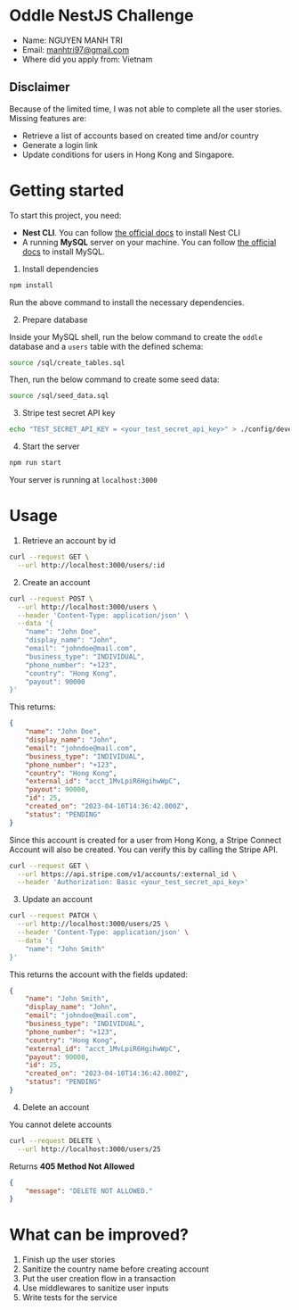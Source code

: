 # Oddle NestJS Challenge
- Name: NGUYEN MANH TRI
- Email: manhtri97@gmail.com
- Where did you apply from: Vietnam

## Disclaimer
Because of the limited time, I was not able to complete all the user stories. Missing features are:
- Retrieve a list of accounts based on created time and/or country
- Generate a login link
- Update conditions for users in Hong Kong and Singapore.

# Getting started
To start this project, you need:
- **Nest CLI**. You can follow [the official docs](https://docs.nestjs.com/cli/overview) to install Nest CLI
- A running **MySQL** server on your machine. You can follow [the official docs](https://dev.mysql.com/doc/refman/5.7/en/installing.html) to install MySQL.

1. Install dependencies
```bash
npm install
```
Run the above command to install the necessary dependencies.

2. Prepare database

Inside your MySQL shell, run the below command to create the `oddle` database and a `users` table with the defined schema:
```bash
source /sql/create_tables.sql
```
Then, run the below command to create some seed data:
```bash
source /sql/seed_data.sql
```

3. Stripe test secret API key
```bash
echo "TEST_SECRET_API_KEY = <your_test_secret_api_key>" > ./config/development.env
```

4. Start the server
```bash
npm run start
```
Your server is running at `localhost:3000`

# Usage
1. Retrieve an account by id
```bash
curl --request GET \
  --url http://localhost:3000/users/:id
```
2. Create an account
```bash
curl --request POST \
  --url http://localhost:3000/users \
  --header 'Content-Type: application/json' \
  --data '{
	"name": "John Doe",
	"display_name": "John",
	"email": "johndoe@mail.com",
	"business_type": "INDIVIDUAL",
	"phone_number": "+123",
	"country": "Hong Kong",
	"payout": 90000
}'
```
This returns:
```json
{
	"name": "John Doe",
	"display_name": "John",
	"email": "johndoe@mail.com",
	"business_type": "INDIVIDUAL",
	"phone_number": "+123",
	"country": "Hong Kong",
	"external_id": "acct_1MvLpiR6HgihwWpC",
	"payout": 90000,
	"id": 25,
	"created_on": "2023-04-10T14:36:42.000Z",
	"status": "PENDING"
}
```
Since this account is created for a user from Hong Kong, a Stripe Connect Account will also be created. You can verify this by calling the Stripe API.
```bash
curl --request GET \
  --url https://api.stripe.com/v1/accounts/:external_id \
  --header 'Authorization: Basic <your_test_secret_api_key>'
```
3. Update an account
```bash
curl --request PATCH \
  --url http://localhost:3000/users/25 \
  --header 'Content-Type: application/json' \
  --data '{
	"name": "John Smith"
}'
```
This returns the account with the fields updated:
```json
{
	"name": "John Smith",
	"display_name": "John",
	"email": "johndoe@mail.com",
	"business_type": "INDIVIDUAL",
	"phone_number": "+123",
	"country": "Hong Kong",
	"external_id": "acct_1MvLpiR6HgihwWpC",
	"payout": 90000,
	"id": 25,
	"created_on": "2023-04-10T14:36:42.000Z",
	"status": "PENDING"
}
```
4. Delete an account

You cannot delete accounts
```bash
curl --request DELETE \
  --url http://localhost:3000/users/25
```
Returns **405 Method Not Allowed**
```json
{
	"message": "DELETE NOT ALLOWED."
}
```

# What can be improved?
1. Finish up the user stories
2. Sanitize the country name before creating account
3. Put the user creation flow in a transaction
4. Use middlewares to sanitize user inputs
5. Write tests for the service
